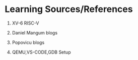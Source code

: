 <h1>Learning Sources/References</h1>

1. <a href="https://github.com/mit-pdos/xv6-riscv" style="text-decoration:none;">XV-6 RISC-V<a/>
  
2. <a href="https://danielmangum.com/categories/risc-v-bytes/" style="text-decoration:none;">Daniel Mangum blogs<a/>

3. <a href="https://popovicu.com/posts/bare-metal-programming-risc-v/" style="text-decoration:none;">Popovicu blogs<a/>

4. <a href="https://www.youtube.com/watch?v=NbZDowmXzZs&list=WL&index=1" style="text-decoration:none;">QEMU,VS-CODE,GDB Setup <a/>
